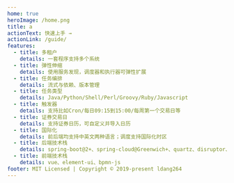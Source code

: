 ```yaml
---
home: true
heroImage: /home.png
title: a
actionText: 快速上手 →
actionLink: /guide/
features:
  - title: 多租户
    details: 一套程序支持多个系统
  - title: 弹性伸缩
    details: 使用服务发现，调度器和执行器可弹性扩展
  - title: 任务编排
    details: 流式与依赖、版本管理
  - title: 任务类型
    details: Java/Python/Shell/Perl/Groovy/Ruby/Javascript
  - title: 触发器
    details: 支持比如Cron/每日09:15到15:00/每周第一个交易日等
  - title: 证券交易日
    details: 支持证券日历，可自定义并导入日历
  - title: 国际化
    details: 前后端均支持中英文两种语言；调度支持国际化时区
  - title: 后端技术栈
    details: spring-boot@2+、spring-cloud@Greenwich+、quartz、disruptor、camunda
  - title: 前端技术栈
    details: vue、element-ui、bpmn-js
footer: MIT Licensed | Copyright © 2019-present ldang264
---
```

